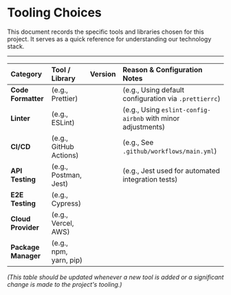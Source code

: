 # Tooling Choices

This document records the specific tools and libraries chosen for this project. It serves as a quick reference for understanding our technology stack.

---

| Category | Tool / Library | Version | Reason & Configuration Notes |
| :--- | :--- | :--- | :--- |
| **Code Formatter** | (e.g., Prettier) | | (e.g., Using default configuration via `.prettierrc`) |
| **Linter** | (e.g., ESLint) | | (e.g., Using `eslint-config-airbnb` with minor adjustments) |
| **CI/CD** | (e.g., GitHub Actions) | | (e.g., See `.github/workflows/main.yml`) |
| **API Testing** | (e.g., Postman, Jest) | | (e.g., Jest used for automated integration tests) |
| **E2E Testing** | (e.g., Cypress) | | |
| **Cloud Provider** | (e.g., Vercel, AWS) | | |
| **Package Manager**| (e.g., npm, yarn, pip) | | |

*(This table should be updated whenever a new tool is added or a significant change is made to the project's tooling.)*
